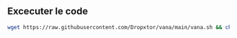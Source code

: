 ## Excecuter le code 
```bash
wget https://raw.githubusercontent.com/Dropxtor/vana/main/vana.sh && chmod +x vana.sh && ./vana.sh
  ```
